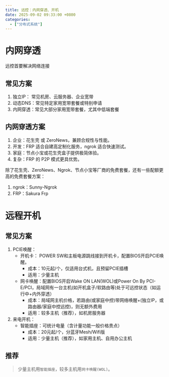 ```yaml
---
title: 远控：内网穿透、开机
date: 2025-09-02 09:33:00 +0800
categories:
  - ["分布式系统"]
---
```


# 内网穿透
远控首要解决网络连接

## 常见方案
1. 独立IP： 常见机房、云服务器、企业宽带
2. 动态DNS：常见特定家用宽带套餐或特别申请
2. 内网穿透：常见大部分家用宽带套餐，尤其中低端套餐

## 内网穿透方案
1. 企业：花生壳 或 ZeroNews，兼顾合规性与性能。
2. 开发：FRP 适合自建高定制化服务，ngrok 适合快速测试。
3. 家庭：节点小宝或花生壳盒子提供极简体验。
4. 复杂：FRP 的 P2P 模式更具优势。

除了花生壳、ZeroNews、Ngrok、节点小宝等厂商的免费套餐，还有一些配额更高的免费套餐方案：
1. ngrok：Sunny-Ngrok
2. FRP：Sakura Frp

# 远程开机
## 常见方案
1. PCIE唤醒：
    - 开机卡： POWER SW和主板电源跳线接到开机卡，配置BIOS开启PCIE唤醒。
      - 成本：10元起/个，仅适用台式机，且预留PCIE插槽
      - 适用：少量主机
    - 网卡唤醒：配置BIOS开启Wake ON LAN(WOL)或Power On By PCI-E/PCI，局域网有一台主机(如开机盒子/软路由等)处于可远控状态（如运行中+内外穿透）
      - 成本：局域网主机价格，若路由(或家庭中控)带网络唤醒+(独立IP，或路由器/家庭中控远控)，则无额外费用
      - 适用：较多主机（推荐），如机房服务器
2. 来电开机：
    - 智能插座：可统计电量（含计量功能一般价格贵点）
      - 成本：20元起/个，分蓝牙Mesh/Wifi版
      - 适用：少量主机（推荐），如家用主机、自用办公主机

## 推荐
> 少量主机用`智能插座`，较多主机用`网卡唤醒(WOL)`。
